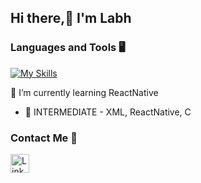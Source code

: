 ## Hi there,👋 I'm Labh

### Languages and Tools 🖥️ 

[![My Skills](https://skillicons.dev/icons?i=react,androidstudio,java,xd,pr,firebase,c,vscode,github&theme=dark)](https://skillicons.dev)

 🌱 I’m currently learning  ReactNative  
- 🧪 INTERMEDIATE - XML, ReactNative, C

<!-- ![](https://komarev.com/ghpvc/?username=AkashMadanu&style=flat-square) -->


### Contact Me 📱

[<img src='https://img.shields.io/badge/linkedin-%230077B5.svg?style=for-the-badge&logo=linkedin&logoColor=white' alt='Linkedin' height='30'>](https://www.linkedin.com/in/labh-bothra-a031b9191/)

